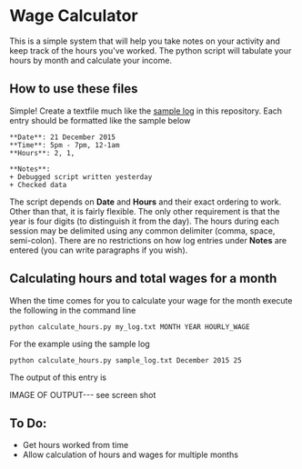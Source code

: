# Wage Calculator
This is a simple system that will help you take notes on your activity and keep track of the hours you've worked. The python script will tabulate your hours by month and calculate your income.

## How to use these files

Simple! Create a textfile much like the [sample log](https://github.com/palpen/wage_calculator/blob/master/sample_log.txt) in this repository. Each entry should be formatted like the sample below

    **Date**: 21 December 2015
    **Time**: 5pm - 7pm, 12-1am
    **Hours**: 2, 1, 

    **Notes**:
    + Debugged script written yesterday
    + Checked data 

The script depends on **Date** and **Hours** and their exact ordering to work. Other than that, it is fairly flexible. The only other requirement is that the year is four digits (to distinguish it from the day). The hours during each session may be delimited using any common delimiter (comma, space, semi-colon). There are no restrictions on how log entries under **Notes** are entered (you can write paragraphs if you wish).

## Calculating hours and total wages for a month

When the time comes for you to calculate your wage  for the month execute the following in the command line

    python calculate_hours.py my_log.txt MONTH YEAR HOURLY_WAGE

For the example using the sample log

    python calculate_hours.py sample_log.txt December 2015 25

The output of this entry is

IMAGE OF OUTPUT--- see screen shot


## To Do:
- Get hours worked from time
- Allow calculation of hours and wages for multiple months